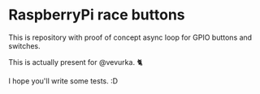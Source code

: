 # RaspberryPi race buttons
This is repository with proof of concept async loop for GPIO buttons and switches.

This is actually present for @vevurka. 🐈

I hope you'll write some tests. :D

